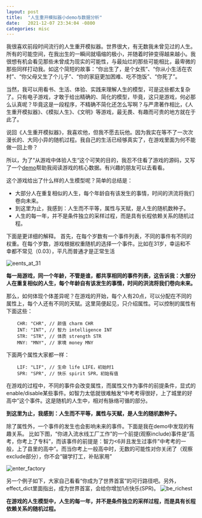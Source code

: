 ```yaml
---
layout: post
title:  "人生重开模拟器小demo与数据分析"
date:   2021-12-07 23:34:04 -0800
categories: misc
---
```


我很喜欢前段时间流行的人生重开模拟器。世界很大，有无数我未曾见过的人生。所有的可能空间，在我出生的一瞬间就塌缩的极小，并随着时钟变得越来越小。我很想有机会看见那些未曾成为现实的可能性，与最灿烂的那些可能相比，最卑微的那些同样打动我。如这个简短的故事：“你出生了，是个女孩”、“你从小生活在农村”、“你父母又生了个儿子”、“你的家庭更加困难、吃不饱饭”、“你死了”。

当然，我可以用看书、生活、体验、实践来理解人生的模型，可是这些都太复杂了。只有电子游戏，才敢于给出精确的、简化的模型，毕竟，这只是游戏，何必那么认真呢？毕竟这是一段程序，不精确不简化还怎么写啊？与严肃著作相比，《人生重开模拟器》、《模拟人生》、《文明》等游戏，最无畏、有趣而可贵的地方就在于此了。

说回《人生重开模拟器》，我喜欢他，但我不愿去玩他。因为我实在等不了一次次漫长的、大同小异的随机过程。我自己的生活已经够真实了，在游戏里面为何不能做一回上帝？

所以，为了“从游戏中体验人生“这个可笑的目的，我忍不住看了游戏的源码，又写了一个[demo](https://share.streamlit.io/anselmwang/life_restart_analysis/main/main.py)帮助我阅读游戏的核心数据。有兴趣的朋友可以去看看。

这个游戏给出了什么样的人生模型呢？简单的总结是：
- 大部分人在重复相似的人生，每个年龄自有该发生的事情，时间的洪流将我们卷向未来。
- 到这里为止，我感到：人生而不平等，属性与天赋，是人生的随机数种子。
- 人生的每一年，并不是条件独立的采样过程，而是具有长程依赖关系的随机过程。

下面是更详细的解释。
首先，在每个岁数有一个事件列表，不同的事件有不同的权重。在每个岁数，游戏根据权重随机的选择一个事件。比如在31岁，幸运和不幸都不常见（0.03），平凡而普通才是正常生活

![eents_at_31](/assets/images/2021-12-07-life-restart-analysis/2021-12-07-23-41-22.png)

**每一局游戏，同一个年龄，不管是谁，都共享相同的事件列表，这告诉我：大部分人在重复相似的人生，每个年龄自有该发生的事情，时间的洪流将我们卷向未来。**

那么，如何体现个体差异呢？在游戏的开始，每个人有20点，可以分配在不同的属性上，每个人还有不同的天赋。这里简便起见，只介绍属性。可以控制的属性有下面这些：
```
    CHR: "CHR", // 颜值 charm CHR
    INT: "INT", // 智力 intelligence INT
    STR: "STR", // 体质 strength STR
    MNY: "MNY", // 家境 money MNY
```

下面两个属性大家都一样：
```
    LIF: "LIF", // 生命 life LIFE，初始时1
    SPR: "SPR", // 快乐 spirit SPR，初始有值
```
在游戏的过程中，不同的事件会改变属性，而属性又作为事件的前提条件，显式的enable/disable某些事件。如智力太低就很难触发“中考考得很好，上了城里的好高中”这个事件。这是随机的人生中，相对有脉络可循的部分。

**到这里为止，我感到：人生而不平等，属性与天赋，是人生的随机数种子。**

除了属性外，一个事件的发生也会影响未来的事件。下面是我在demo中发现的有趣关系。
比如下图，“你进入流水线工厂工作”的一个前提(观察include)事件是“高考，你考上了专科”，而该事件的前提是：智力<6并且发生过事件”中考考的一般，上了县里的高中”。而当你考上一般高中时，无数的可能性对你关闭了（观察exclude部分），你不会“辍学打工，补贴家用”

![enter_factory](/assets/images/2021-12-07-life-restart-analysis/2021-12-07-23-45-57.png)

另一个例子如下，大家自己看看“你成为了世界首富”的可行路径吧。另外，effect_dict里面指出，成为世界首富，会给你增加1点快乐(SPR)。
![be_richest](/assets/images/2021-12-07-life-restart-analysis/2021-12-07-23-47-00.png)

**在游戏的人生模型中，人生的每一年，并不是条件独立的采样过程，而是具有长程依赖关系的随机过程。**